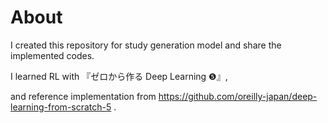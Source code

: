 # About
I created this repository for study generation model and share the implemented codes.

I learned RL with 『ゼロから作る Deep Learning ❺』,

and reference implementation from https://github.com/oreilly-japan/deep-learning-from-scratch-5 .
